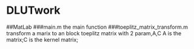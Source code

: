 # DLUTwork
##MatLab
###main.m
the main function
###toeplitz_matrix_transform.m
transform a marix to an  block toeplitz matrix with 2 param,A,C
A is the matrix;C is the kernel matrix;
